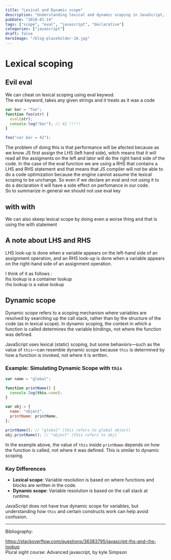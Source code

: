 ```yaml
---
title: "Lexical and Dynamic scope"
description: "Understanding lexical and dynamic scoping in JavaScript, including the eval keyword and its performance implications"
pubDate: "2018-01-14"
tags: ["scope", "eval", "javascript", "declarative"]
categories: ["javascript"]
draft: false
heroImage: "/blog-placeholder-18.jpg"
---
```


# Lexical scoping

## Evil eval

We can cheat on lexical scoping using eval keywod. <br>
The eval keyword, takes any given strings and it treats as it was a code

```javascript
var bar = "foo";
function foo(str) {
  eval(str);
  console.log("bar"); // 42 !!!!!
}

foo("var bar = 42");
```

The problem of doing this is that performance will be afected because as we know JS first assign the LHS (left hand side), witch means that it will read all the assigments on the left and lator will do the right hand side of the code. In the case of the eval function we are using a RHS that contains a LHS and RHS statement and that means that JS compiler will not be able to do a code optimization because the engine cannot assume the lexical scoping to be unchange. So even if we declare an eval and not using it to do a declaration it will have a side effect on perfomance in our code.<br>
So to summarize in general we should not use eval key

## with with

We can also skeep lexical scope by doing even a worse thing and that is using the with statement

## A note about LHS and RHS

LHS look-up is done when a variable appears on the left-hand side of an assignment operation, and an RHS look-up is done when a variable appears on the right-hand side of an assignment operation.

I think of it as follows :<br>
lhs lookup is a container lookup <br>
rhs lookup is a value lookup<br>

## Dynamic scope

Dynamic scope refers to a scoping mechanism where variables are resolved by searching up the call stack, rather than by the structure of the code (as in lexical scope). In dynamic scoping, the context in which a function is called determines the variable bindings, not where the function was defined.

JavaScript uses lexical (static) scoping, but some behaviors—such as the value of `this`—can resemble dynamic scope because `this` is determined by how a function is invoked, not where it is written.

### Example: Simulating Dynamic Scope with `this`

```javascript
var name = "global";

function printName() {
  console.log(this.name);
}

var obj = {
  name: "object",
  printName: printName,
};

printName(); // "global" (this refers to global object)
obj.printName(); // "object" (this refers to obj)
```

In the example above, the value of `this` inside `printName` depends on how the function is called, not where it was defined. This is similar to dynamic scoping.

### Key Differences

- **Lexical scope**: Variable resolution is based on where functions and blocks are written in the code.
- **Dynamic scope**: Variable resolution is based on the call stack at runtime.

JavaScript does not have true dynamic scope for variables, but understanding how `this` and certain constructs work can help avoid confusion.

---

<div class="bibliography">
Bibliography:<br>

https://stackoverflow.com/questions/36383795/javascript-lhs-and-rhs-lookup<br>
Plural sight course: Advanced javascript, by kyle Simpson

</div>
